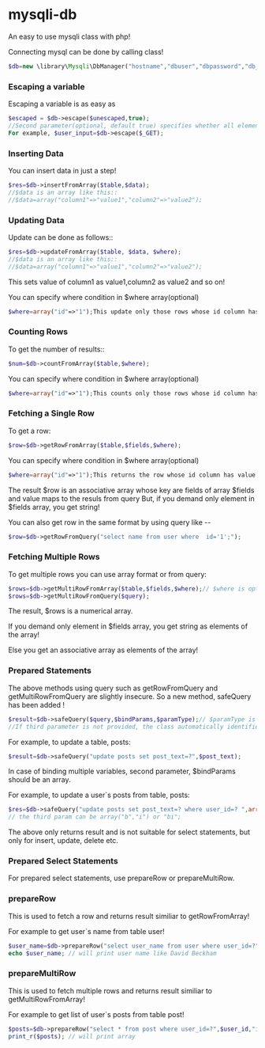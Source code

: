 mysqli-db
=========

An easy to use mysqli class with php!



Connecting mysql can be done by calling class!
```php
$db=new \library\Mysqli\DbManager("hostname","dbuser","dbpassword","db_name"); //db_name is optional
```



### Escaping a variable
Escaping a variable is as easy as
```php
$escaped = $db->escape($unescaped,true);
//Second parameter(optional, default true) specifies whether all elements are to be escaped in case of array!
For example, $user_input=$db->escape($_GET);
``` 



### Inserting Data
You can insert data in just a step!
```php
$res=$db->insertFromArray($table,$data);
//$data is an array like this::
//$data=array("column1"=>"value1","column2"=>"value2");
```    
  
   
### Updating Data   
Update can be done as follows::
```php
$res=$db->updateFromArray($table, $data, $where);
//$data is an array like this::
//$data=array("column1"=>"value1","column2"=>"value2"); 
```
This sets value of column1 as value1,column2 as value2 and so on!


You can specify where condition in $where array(optional)
```php
$where=array("id"=>"1");This update only those rows whose id column has value 1;
```       
   
 
### Counting Rows    
To get the number of results::   
```php   
$num=$db->countFromArray($table,$where); 
```  
You can specify where condition in $where array(optional)
```php  
$where=array("id"=>"1");This counts only those rows whose id column has value 1;
``` 


### Fetching a Single Row  
To get a row:
```php
$row=$db->getRowFromArray($table,$fields,$where);
```  
You can specify where condition in $where array(optional)
```php
$where=array("id"=>"1");This returns the row whose id column has value 1;
```      
The result $row is an associative array whose key are fields of array $fields and value maps to the resuls from query
But, if you demand only element in $fields array, you get string! 
   
You can also get row in the same format by using query like --
```php 
$row=$db->getRowFromQuery("select name from user where  id='1';");
```  


### Fetching Multiple Rows 
To get multiple rows you can use array format or from query:
```php 
$rows=$db->getMultiRowFromArray($table,$fields,$where);// $where is optional as always
$rows=$db->getMultiRowFromQuery($query);
```  
The result, $rows is a numerical array.

If you demand only element in $fields array, you get string as elements of the array!

Else you get an associative array as elements of the array!


### Prepared Statements
The above methods using query such as getRowFromQuery and getMultiRowFromQuery are slightly insecure. So a new method, safeQuery has been added !

```php 
$result=$db->safeQuery($query,$bindParams,$paramType);// $paramType is optional!
//If third parameter is not provided, the class automatically identifies the param type!
``` 

For example, to update a table, posts: 
```php
$result=$db->safeQuery("update posts set post_text=?",$post_text); 
```

In case of binding multiple variables, second parameter, $bindParams should be an array.

For example, to update a user`s posts from table, posts: 
```php
$res=$db->safeQuery("update posts set post_text=? where user_id=? ",array($post_text,$user_id),"bi");
// the third param can be array("b","i") or "bi";
```


The above only returns result and is not suitable for select statements, but only for insert, update, delete etc.


### Prepared Select  Statements

For prepared select statements, use <span>prepareRow</span> or <span>prepareMultiRow</span>.


### prepareRow
 
This is used to fetch a row and returns result similiar to getRowFromArray!

For example to get user`s name from table user!
```php
$user_name=$db->prepareRow("select user_name from user where user_id=?",$user_id,"i");
echo $user_name; // will print user name like David Beckham
```



### prepareMultiRow
 
This is used to fetch multiple rows and returns result similiar to getMultiRowFromArray!

For example to get list of user`s posts from table post!
```php
$posts=$db->prepareRow("select * from post where user_id=?",$user_id,"i");
print_r($posts); // will print array
```
